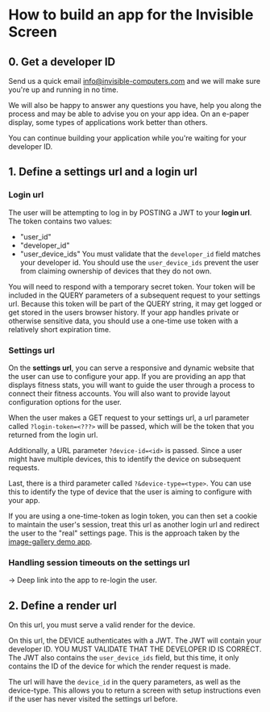 # How to build an app for the Invisible Screen

## 0. Get a developer ID

Send us a quick email info@invisible-computers.com and we will make sure you're up and running in no time.

We will also be happy to answer any questions you have, help you along the process and may be able to advise you on your app idea. 
On an e-paper display, some types of applications work better than others. 

You can continue building your application while you're waiting for your developer ID.


## 1. Define a settings url and a login url

### Login url

The user will be attempting to log in by POSTING a JWT to your **login url**.
The token contains two values:
* "user_id"
* "developer_id"
* "user_device_ids"
You must validate that the `developer_id` field matches your developer id.
You should use the `user_device_ids` prevent the user from claiming ownership of devices that they do not own.


You will need to respond with a temporary secret token. Your token will be included in the QUERY 
parameters of a subsequent request to your settings url. Because this token
will be part of the QUERY string, it may get logged or get stored in the users browser history. 
If your app handles private or otherwise sensitive data, you should use a one-time use token with a relatively 
short expiration time.



### Settings url 

On the **settings url**, you can serve a responsive and dynamic website that the user can use to configure your app.
If you are providing an app that displays fitness stats, you will want to guide the user through a process
to connect their fitness accounts. You will also want to provide layout configuration options for the user. 

When the user makes a GET request to your settings url, a url parameter called `?login-token=<???>` will be passed,
which will be the token that you returned from the login url.

Additionally, a URL parameter `?device-id=<id>` is passed. 
Since a user might have multiple devices,  this to identify the device on subsequent requests. 

Last, there is a third parameter called `?&device-type=<type>`. You can use this to identify the type of device
that the user is aiming to configure with your app.

If you are using a one-time-token as login token, you can then set a cookie to maintain the user's session, treat this url as another login url 
and redirect the user to the "real" settings page. This is the approach taken by the [image-gallery demo app](https://github.com/Invisible-Computers/image-gallery).


###  Handling session timeouts on the settings url
-> Deep link into the app to re-login the user. 


## 2. Define a render url

On this url, you must serve a valid render for the device. 

On this url, the DEVICE authenticates with a JWT. The JWT will contain your developer ID. YOU MUST VALIDATE THAT THE DEVELOPER ID IS CORRECT.
The JWT also contains the `user_device_ids` field, but this time, it only contains the ID of the device for which the render request is made. 

The url will have the `device_id` in the query parameters, as well as the device-type. 
This allows you to return a screen with setup instructions even if the user has never visited the settings url before. 

